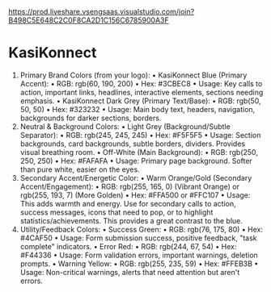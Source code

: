 https://prod.liveshare.vsengsaas.visualstudio.com/join?B498C5E648C2C0F8CA2D1C156C6785900A3F
# KasiKonnect
1. Primary Brand Colors (from your logo):
• KasiKonnect Blue (Primary Accent):
• RGB: rgb(60, 190, 200)
• Hex: #3CBEC8
• Usage: Key calls to action, important links, headlines, interactive elements, sections needing emphasis.
• KasiKonnect Dark Grey (Primary Text/Base):
• RGB: rgb(50, 50, 50)
• Hex: #323232
• Usage: Main body text, headers, navigation, backgrounds for darker sections, borders.
2. Neutral & Background Colors:
• Light Grey (Background/Subtle Separator):
• RGB: rgb(245, 245, 245)
• Hex: #F5F5F5
• Usage: Section backgrounds, card backgrounds, subtle borders, dividers. Provides visual breathing room.
• Off-White (Main Background):
• RGB: rgb(250, 250, 250)
• Hex: #FAFAFA
• Usage: Primary page background. Softer than pure white, easier on the eyes.
3. Secondary Accent/Energetic Color:
• Warm Orange/Gold (Secondary Accent/Engagement):
• RGB: rgb(255, 165, 0) (Vibrant Orange) or rgb(255, 193, 7) (More Golden)
• Hex: #FFA500 or #FFC107
• Usage: This adds warmth and energy. Use for secondary calls to action, success messages, icons that need to pop, or to highlight statistics/achievements. This provides a great contrast to the blue.
4. Utility/Feedback Colors:
• Success Green:
• RGB: rgb(76, 175, 80)
• Hex: #4CAF50
• Usage: Form submission success, positive feedback, "task complete" indicators.
• Error Red:
• RGB: rgb(244, 67, 54)
• Hex: #F44336
• Usage: Form validation errors, important warnings, deletion prompts.
• Warning Yellow:
• RGB: rgb(255, 235, 59)
• Hex: #FFEB3B
• Usage: Non-critical warnings, alerts that need attention but aren't errors.

